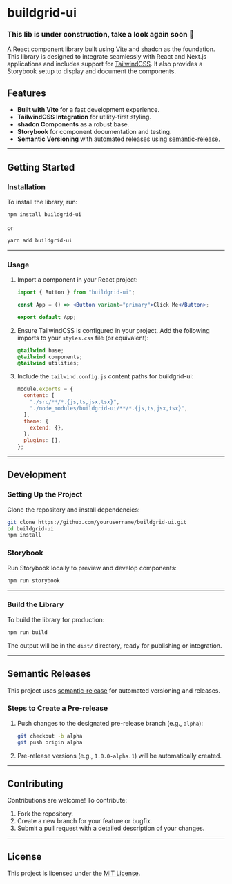 # buildgrid-ui

### This lib is under construction, take a look again soon 🚧

A React component library built using [Vite](https://vitejs.dev) and [shadcn](https://shadcn.dev) as the foundation. This library is designed to integrate seamlessly with React and Next.js applications and includes support for [TailwindCSS](https://tailwindcss.com). It also provides a Storybook setup to display and document the components.

## Features

- **Built with Vite** for a fast development experience.
- **TailwindCSS Integration** for utility-first styling.
- **shadcn Components** as a robust base.
- **Storybook** for component documentation and testing.
- **Semantic Versioning** with automated releases using [semantic-release](https://semantic-release.gitbook.io/semantic-release/).

---

## Getting Started

### Installation

To install the library, run:

```bash
npm install buildgrid-ui
```

or

```bash
yarn add buildgrid-ui
```

---

### Usage

1. Import a component in your React project:

   ```jsx
   import { Button } from "buildgrid-ui";

   const App = () => <Button variant="primary">Click Me</Button>;

   export default App;
   ```

2. Ensure TailwindCSS is configured in your project. Add the following imports to your `styles.css` file (or equivalent):

   ```css
   @tailwind base;
   @tailwind components;
   @tailwind utilities;
   ```

3. Include the `tailwind.config.js` content paths for buildgrid-ui:
   ```javascript
   module.exports = {
     content: [
       "./src/**/*.{js,ts,jsx,tsx}",
       "./node_modules/buildgrid-ui/**/*.{js,ts,jsx,tsx}",
     ],
     theme: {
       extend: {},
     },
     plugins: [],
   };
   ```

---

## Development

### Setting Up the Project

Clone the repository and install dependencies:

```bash
git clone https://github.com/yourusername/buildgrid-ui.git
cd buildgrid-ui
npm install
```

### Storybook

Run Storybook locally to preview and develop components:

```bash
npm run storybook
```

---

### Build the Library

To build the library for production:

```bash
npm run build
```

The output will be in the `dist/` directory, ready for publishing or integration.

---

## Semantic Releases

This project uses [semantic-release](https://semantic-release.gitbook.io/) for automated versioning and releases.

### Steps to Create a Pre-release

1. Push changes to the designated pre-release branch (e.g., `alpha`):
   ```bash
   git checkout -b alpha
   git push origin alpha
   ```
2. Pre-release versions (e.g., `1.0.0-alpha.1`) will be automatically created.

---

## Contributing

Contributions are welcome! To contribute:

1. Fork the repository.
2. Create a new branch for your feature or bugfix.
3. Submit a pull request with a detailed description of your changes.

---

## License

This project is licensed under the [MIT License](LICENSE).
